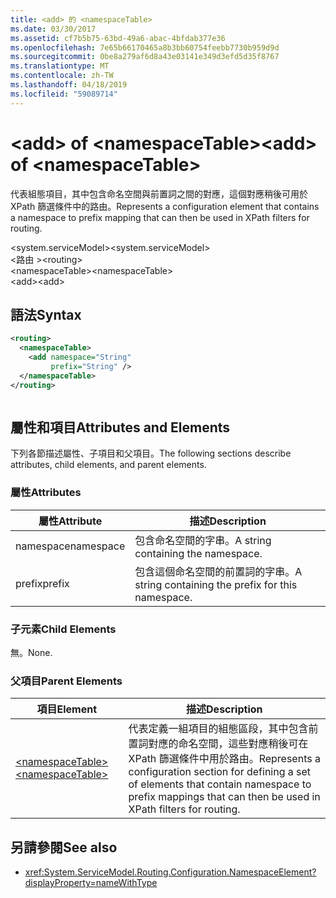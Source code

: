 ```yaml
---
title: <add> 的 <namespaceTable>
ms.date: 03/30/2017
ms.assetid: cf7b5b75-63bd-49a6-abac-4bfdab377e36
ms.openlocfilehash: 7e65b66170465a8b3bb60754feebb7730b959d9d
ms.sourcegitcommit: 0be8a279af6d8a43e03141e349d3efd5d35f8767
ms.translationtype: MT
ms.contentlocale: zh-TW
ms.lasthandoff: 04/18/2019
ms.locfileid: "59089714"
---
```

# <a name="add-of-namespacetable"></a><span data-ttu-id="df59d-102">\<add> of \<namespaceTable></span><span class="sxs-lookup"><span data-stu-id="df59d-102">\<add> of \<namespaceTable></span></span>
<span data-ttu-id="df59d-103">代表組態項目，其中包含命名空間與前置詞之間的對應，這個對應稍後可用於 XPath 篩選條件中的路由。</span><span class="sxs-lookup"><span data-stu-id="df59d-103">Represents a configuration element that contains a namespace to prefix mapping that can then be used in XPath filters for routing.</span></span>  
  
 <span data-ttu-id="df59d-104">\<system.serviceModel></span><span class="sxs-lookup"><span data-stu-id="df59d-104">\<system.serviceModel></span></span>  
<span data-ttu-id="df59d-105">\<路由 ></span><span class="sxs-lookup"><span data-stu-id="df59d-105">\<routing></span></span>  
<span data-ttu-id="df59d-106">\<namespaceTable></span><span class="sxs-lookup"><span data-stu-id="df59d-106">\<namespaceTable></span></span>  
<span data-ttu-id="df59d-107">\<add></span><span class="sxs-lookup"><span data-stu-id="df59d-107">\<add></span></span>  
  
## <a name="syntax"></a><span data-ttu-id="df59d-108">語法</span><span class="sxs-lookup"><span data-stu-id="df59d-108">Syntax</span></span>  
  
```xml  
<routing>
  <namespaceTable>
    <add namespace="String"
         prefix="String" />
  </namespaceTable>
</routing>
```  
  
```csharp  
```  
  
## <a name="attributes-and-elements"></a><span data-ttu-id="df59d-109">屬性和項目</span><span class="sxs-lookup"><span data-stu-id="df59d-109">Attributes and Elements</span></span>  
 <span data-ttu-id="df59d-110">下列各節描述屬性、子項目和父項目。</span><span class="sxs-lookup"><span data-stu-id="df59d-110">The following sections describe attributes, child elements, and parent elements.</span></span>  
  
### <a name="attributes"></a><span data-ttu-id="df59d-111">屬性</span><span class="sxs-lookup"><span data-stu-id="df59d-111">Attributes</span></span>  
  
|<span data-ttu-id="df59d-112">屬性</span><span class="sxs-lookup"><span data-stu-id="df59d-112">Attribute</span></span>|<span data-ttu-id="df59d-113">描述</span><span class="sxs-lookup"><span data-stu-id="df59d-113">Description</span></span>|  
|---------------|-----------------|  
|<span data-ttu-id="df59d-114">namespace</span><span class="sxs-lookup"><span data-stu-id="df59d-114">namespace</span></span>|<span data-ttu-id="df59d-115">包含命名空間的字串。</span><span class="sxs-lookup"><span data-stu-id="df59d-115">A string containing the namespace.</span></span>|  
|<span data-ttu-id="df59d-116">prefix</span><span class="sxs-lookup"><span data-stu-id="df59d-116">prefix</span></span>|<span data-ttu-id="df59d-117">包含這個命名空間的前置詞的字串。</span><span class="sxs-lookup"><span data-stu-id="df59d-117">A string containing the prefix for this namespace.</span></span>|  
  
### <a name="child-elements"></a><span data-ttu-id="df59d-118">子元素</span><span class="sxs-lookup"><span data-stu-id="df59d-118">Child Elements</span></span>  
 <span data-ttu-id="df59d-119">無。</span><span class="sxs-lookup"><span data-stu-id="df59d-119">None.</span></span>  
  
### <a name="parent-elements"></a><span data-ttu-id="df59d-120">父項目</span><span class="sxs-lookup"><span data-stu-id="df59d-120">Parent Elements</span></span>  
  
|<span data-ttu-id="df59d-121">項目</span><span class="sxs-lookup"><span data-stu-id="df59d-121">Element</span></span>|<span data-ttu-id="df59d-122">描述</span><span class="sxs-lookup"><span data-stu-id="df59d-122">Description</span></span>|  
|-------------|-----------------|  
|[<span data-ttu-id="df59d-123">\<namespaceTable></span><span class="sxs-lookup"><span data-stu-id="df59d-123">\<namespaceTable></span></span>](../../../../../docs/framework/configure-apps/file-schema/wcf/namespacetable.md)|<span data-ttu-id="df59d-124">代表定義一組項目的組態區段，其中包含前置詞對應的命名空間，這些對應稍後可在 XPath 篩選條件中用於路由。</span><span class="sxs-lookup"><span data-stu-id="df59d-124">Represents a configuration section for defining a set of elements that contain namespace to prefix mappings that can then be used in XPath filters for routing.</span></span>|  
  
## <a name="see-also"></a><span data-ttu-id="df59d-125">另請參閱</span><span class="sxs-lookup"><span data-stu-id="df59d-125">See also</span></span>

- <xref:System.ServiceModel.Routing.Configuration.NamespaceElement?displayProperty=nameWithType>
